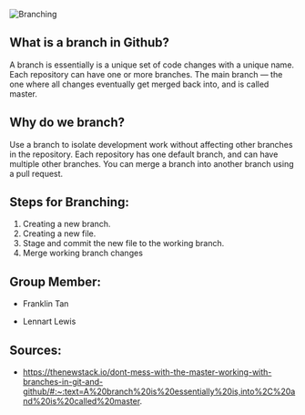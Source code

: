 ![Branching](https://www.nobledesktop.com/image/gitresources/git-branches-merge.png)
## What is a branch in Github?

A branch is essentially is a unique set of code changes with a unique name. Each repository can have one or more branches. The main branch — the one where all changes eventually get merged back into, and is called master.

## Why do we branch?

Use a branch to isolate development work without affecting other branches in the repository. Each repository has one default branch, and can have multiple other branches. You can merge a branch into another branch using a pull request.

## Steps for Branching:
1. Creating a new branch.
2. Creating a new file.
3. Stage and commit the new file to the working branch.
4. Merge working branch changes

## Group Member:
* Franklin Tan
  
* Lennart Lewis

## Sources:
* https://thenewstack.io/dont-mess-with-the-master-working-with-branches-in-git-and-github/#:~:text=A%20branch%20is%20essentially%20is,into%2C%20and%20is%20called%20master.